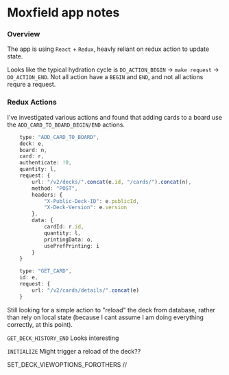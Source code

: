 # Moxfield app notes

### Overview

The app is using `React` + `Redux`, heavly reliant on redux action to update state.

Looks like the typical hydration cycle is `DO_ACTION_BEGIN` -> `make request` -> `DO_ACTION_END`. Not all action have a `BEGIN` and `END`, and not all actions requre a request.

### Redux Actions

I've investigated various actions and found that adding cards to a board use the `ADD_CARD_TO_BOARD_BEGIN/END` actions.

```ts
    type: "ADD_CARD_TO_BOARD",
    deck: e,
    board: n,
    card: r,
    authenticate: !0,
    quantity: l,
    request: {
        url: "/v2/decks/".concat(e.id, "/cards/").concat(n),
        method: "POST",
        headers: {
            "X-Public-Deck-ID": e.publicId,
            "X-Deck-Version": e.version
        },
        data: {
            cardId: r.id,
            quantity: l,
            printingData: o,
            usePrefPrinting: i
        }
    }
```

```ts
    type: "GET_CARD",
    id: e,
    request: {
        url: "/v2/cards/details/".concat(e)
    }
```

Still looking for a simple action to "reload" the deck from database, rather than rely on local state (because I cant assume I am doing everything correctly, at this point).

`GET_DECK_HISTORY_END` Looks interesting

`INITIALIZE` Might trigger a reload of the deck??

SET_DECK_VIEWOPTIONS_FOROTHERS //
